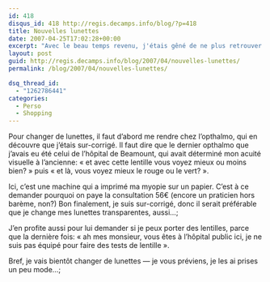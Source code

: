 ```yaml
---
id: 418
disqus_id: 418 http://regis.decamps.info/blog/?p=418
title: Nouvelles lunettes
date: 2007-04-25T17:02:28+00:00
excerpt: "Avec le beau temps revenu, j'étais gêné de ne plus retrouver mes lunettes de soleil. Après plusieurs mois de recherche vaine, je décide finalement de passer chez l'opticien..."
layout: post
guid: http://regis.decamps.info/blog/2007/04/nouvelles-lunettes/
permalink: /blog/2007/04/nouvelles-lunettes/

dsq_thread_id:
  - "1262786441"
categories:
  - Perso
  - Shopping
---
```

Pour changer de lunettes, il faut d’abord me rendre chez l’opthalmo, qui en découvre que j’étais sur-corrigé. Il faut dire que le dernier opthalmo que j’avais eu été celui de l’hôpital de Beamount, qui avait déterminé mon acuité visuelle à l’ancienne: « et avec cette lentille vous voyez mieux ou moins bien? » puis « et là, vous voyez mieux le rouge ou le vert? ».

Ici, c’est une machine qui a imprimé ma myopie sur un papier. C’est à ce demander pourquoi on paye la consultation 56€ (encore un praticien hors barème, non?) Bon finalement, je suis sur-corrigé, donc il serait préférable que je change mes lunettes transparentes, aussi…;

J’en profite aussi pour lui demander si je peux porter des lentilles, parce que la dernière fois: « ah mes monsieur, vous êtes à l’hôpital public ici, je ne suis pas équipé pour faire des tests de lentille ».

Bref, je vais bientôt changer de lunettes &#8212; je vous préviens, je les ai prises un peu mode…;
